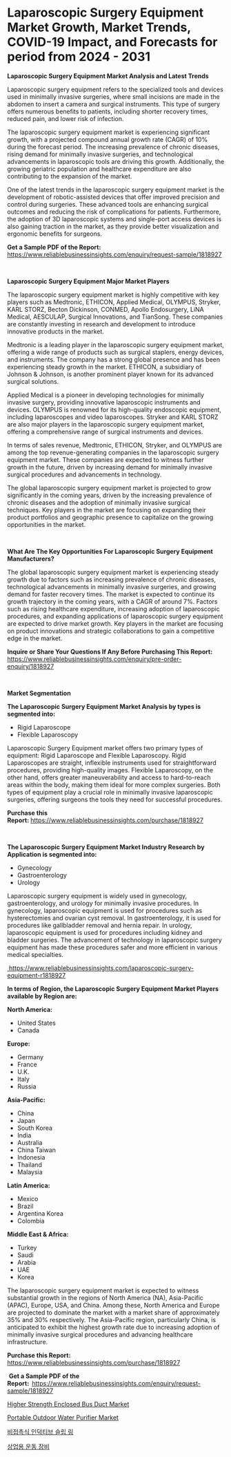 <p><h1>Laparoscopic Surgery Equipment Market Growth, Market Trends, COVID-19 Impact, and Forecasts for period from 2024 - 2031</h1></p><p><strong>Laparoscopic Surgery Equipment Market Analysis and Latest Trends</strong></p>
<p><p>Laparoscopic surgery equipment refers to the specialized tools and devices used in minimally invasive surgeries, where small incisions are made in the abdomen to insert a camera and surgical instruments. This type of surgery offers numerous benefits to patients, including shorter recovery times, reduced pain, and lower risk of infection.</p><p>The laparoscopic surgery equipment market is experiencing significant growth, with a projected compound annual growth rate (CAGR) of 10% during the forecast period. The increasing prevalence of chronic diseases, rising demand for minimally invasive surgeries, and technological advancements in laparoscopic tools are driving this growth. Additionally, the growing geriatric population and healthcare expenditure are also contributing to the expansion of the market.</p><p>One of the latest trends in the laparoscopic surgery equipment market is the development of robotic-assisted devices that offer improved precision and control during surgeries. These advanced tools are enhancing surgical outcomes and reducing the risk of complications for patients. Furthermore, the adoption of 3D laparoscopic systems and single-port access devices is also gaining traction in the market, as they provide better visualization and ergonomic benefits for surgeons.</p></p>
<p><strong>Get a Sample PDF of the Report:&nbsp;</strong> <a href="https://www.reliablebusinessinsights.com/enquiry/request-sample/1818927">https://www.reliablebusinessinsights.com/enquiry/request-sample/1818927</a></p>
<p>&nbsp;</p>
<p><strong>Laparoscopic Surgery Equipment Major Market Players</strong></p>
<p><p>The laparoscopic surgery equipment market is highly competitive with key players such as Medtronic, ETHICON, Applied Medical, OLYMPUS, Stryker, KARL STORZ, Becton Dickinson, CONMED, Apollo Endosurgery, LiNA Medical, AESCULAP, Surgical Innovations, and TianSong. These companies are constantly investing in research and development to introduce innovative products in the market.</p><p>Medtronic is a leading player in the laparoscopic surgery equipment market, offering a wide range of products such as surgical staplers, energy devices, and instruments. The company has a strong global presence and has been experiencing steady growth in the market. ETHICON, a subsidiary of Johnson & Johnson, is another prominent player known for its advanced surgical solutions.</p><p>Applied Medical is a pioneer in developing technologies for minimally invasive surgery, providing innovative laparoscopic instruments and devices. OLYMPUS is renowned for its high-quality endoscopic equipment, including laparoscopes and video laparoscopes. Stryker and KARL STORZ are also major players in the laparoscopic surgery equipment market, offering a comprehensive range of surgical instruments and devices.</p><p>In terms of sales revenue, Medtronic, ETHICON, Stryker, and OLYMPUS are among the top revenue-generating companies in the laparoscopic surgery equipment market. These companies are expected to witness further growth in the future, driven by increasing demand for minimally invasive surgical procedures and advancements in technology.</p><p>The global laparoscopic surgery equipment market is projected to grow significantly in the coming years, driven by the increasing prevalence of chronic diseases and the adoption of minimally invasive surgical techniques. Key players in the market are focusing on expanding their product portfolios and geographic presence to capitalize on the growing opportunities in the market.</p></p>
<p>&nbsp;</p>
<p><strong>What Are The Key Opportunities For Laparoscopic Surgery Equipment Manufacturers?</strong></p>
<p><p>The global laparoscopic surgery equipment market is experiencing steady growth due to factors such as increasing prevalence of chronic diseases, technological advancements in minimally invasive surgeries, and growing demand for faster recovery times. The market is expected to continue its growth trajectory in the coming years, with a CAGR of around 7%. Factors such as rising healthcare expenditure, increasing adoption of laparoscopic procedures, and expanding applications of laparoscopic surgery equipment are expected to drive market growth. Key players in the market are focusing on product innovations and strategic collaborations to gain a competitive edge in the market.</p></p>
<p><strong>Inquire or Share Your Questions If Any Before Purchasing This Report:</strong> <a href="https://www.reliablebusinessinsights.com/enquiry/pre-order-enquiry/1818927">https://www.reliablebusinessinsights.com/enquiry/pre-order-enquiry/1818927</a></p>
<p>&nbsp;</p>
<p><strong>Market Segmentation</strong></p>
<p><strong>The Laparoscopic Surgery Equipment Market Analysis by types is segmented into:</strong></p>
<p><ul><li>Rigid Laparoscope</li><li>Flexible Laparoscopy</li></ul></p>
<p><p>Laparoscopic Surgery Equipment market offers two primary types of equipment: Rigid Laparoscope and Flexible Laparoscopy. Rigid Laparoscopes are straight, inflexible instruments used for straightforward procedures, providing high-quality images. Flexible Laparoscopy, on the other hand, offers greater maneuverability and access to hard-to-reach areas within the body, making them ideal for more complex surgeries. Both types of equipment play a crucial role in minimally invasive laparoscopic surgeries, offering surgeons the tools they need for successful procedures.</p></p>
<p><strong>Purchase this Report:&nbsp;</strong><a href="https://www.reliablebusinessinsights.com/purchase/1818927">https://www.reliablebusinessinsights.com/purchase/1818927</a></p>
<p>&nbsp;</p>
<p><strong>The Laparoscopic Surgery Equipment Market Industry Research by Application is segmented into:</strong></p>
<p><ul><li>Gynecology</li><li>Gastroenterology</li><li>Urology</li></ul></p>
<p><p>Laparoscopic surgery equipment is widely used in gynecology, gastroenterology, and urology for minimally invasive procedures. In gynecology, laparoscopic equipment is used for procedures such as hysterectomies and ovarian cyst removal. In gastroenterology, it is used for procedures like gallbladder removal and hernia repair. In urology, laparoscopic equipment is used for procedures including kidney and bladder surgeries. The advancement of technology in laparoscopic surgery equipment has made these procedures safer and more efficient in various medical specialties.</p></p>
<p><a href="https://www.reliablebusinessinsights.com/laparoscopic-surgery-equipment-r1818927">&nbsp;https://www.reliablebusinessinsights.com/laparoscopic-surgery-equipment-r1818927</a></p>
<p><strong>In terms of Region, the Laparoscopic Surgery Equipment Market Players available by Region are:</strong></p>
<p>
    <p> <strong> North America: </strong>
        <ul>
            <li>United States</li>
            <li>Canada</li>
        </ul>
        </p> 
    <p> <strong> Europe: </strong>
        <ul>
            <li>Germany</li>
            <li>France</li>
            <li>U.K.</li>
            <li>Italy</li>
            <li>Russia</li>
        </ul>
        </p> 
    <p> <strong> Asia-Pacific: </strong>
        <ul>
            <li>China</li>
            <li>Japan</li>
            <li>South Korea</li>
            <li>India</li>
            <li>Australia</li>
            <li>China Taiwan</li>
            <li>Indonesia</li>
            <li>Thailand</li>
            <li>Malaysia</li>
        </ul>
        </p> 
    <p> <strong> Latin America: </strong>
        <ul>
            <li>Mexico</li>
            <li>Brazil</li>
            <li>Argentina Korea</li>
            <li>Colombia</li>
        </ul>
        </p> 
    <p> <strong> Middle East & Africa: </strong>
        <ul>
            <li>Turkey</li>
            <li>Saudi</li>
            <li>Arabia</li>
            <li>UAE</li>
            <li>Korea</li>
        </ul>
    </p>
    </p>
<p><p>The laparoscopic surgery equipment market is expected to witness substantial growth in the regions of North America (NA), Asia-Pacific (APAC), Europe, USA, and China. Among these, North America and Europe are projected to dominate the market with a market share of approximately 35% and 30% respectively. The Asia-Pacific region, particularly China, is anticipated to exhibit the highest growth rate due to increasing adoption of minimally invasive surgical procedures and advancing healthcare infrastructure.</p></p>
<p><strong>Purchase this Report: </strong><a href="https://www.reliablebusinessinsights.com/purchase/1818927">https://www.reliablebusinessinsights.com/purchase/1818927</a></p>
<p>&nbsp;<strong>Get a Sample PDF of the Report:&nbsp;&nbsp;</strong><a href="https://www.reliablebusinessinsights.com/enquiry/request-sample/1818927">https://www.reliablebusinessinsights.com/enquiry/request-sample/1818927</a></p>
<p><strong></strong></p>
<p><p><a href="https://github.com/rionkhanvai01/Market-Research-Report-List-1/blob/main/higher-strength-enclosed-bus-duct-market.md">Higher Strength Enclosed Bus Duct Market</a></p><p><a href="https://github.com/nandosuryapratama/Market-Research-Report-List-1/blob/main/portable-outdoor-water-purifier-market.md">Portable Outdoor Water Purifier Market</a></p><p><a href="https://github.com/RichardLueilwitz787/Market-Research-Report-List-2/blob/main/2141885181391.md">비접촉식 인덕티브 슬립 링</a></p><p><a href="https://github.com/fredrickeglers/Market-Research-Report-List-3/blob/main/5778834181390.md">상업용 운동 장비</a></p></p>
